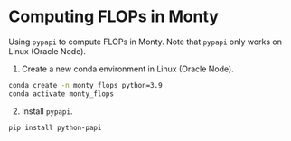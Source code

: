# Computing FLOPs in Monty

Using `pypapi` to compute FLOPs in Monty.
Note that `pypapi` only works on Linux (Oracle Node).

1. Create a new conda environment in Linux (Oracle Node).

```bash
conda create -n monty_flops python=3.9
conda activate monty_flops
```

2. Install `pypapi`.

```bash
pip install python-papi
```
